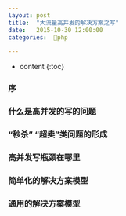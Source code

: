 ```yaml
---
layout: post
title:  "大流量高并发的解决方案之写"
date:   2015-10-30 12:00:00
categories:  🐘php

---
```


* content
{:toc}

### 序

### 什么是高并发的写的问题

### “秒杀” “超卖”类问题的形成

### 高并发写瓶颈在哪里

### 简单化的解决方案模型

### 通用的解决方案模型


